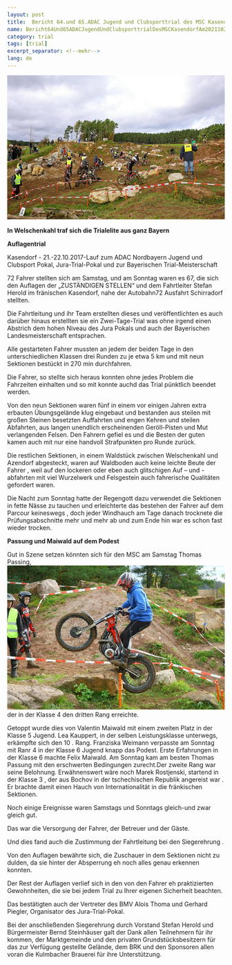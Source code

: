 ```yaml
---
layout: post
title:  Bericht 64.und 65.ADAC Jugend und Clubsporttrial des MSC Kasendorf am 20./21.10.2017
name: Bericht64Und65ADACJugendUndClubsporttrialDesMSCKasendorfAm2021102017
category: trial
tags: [trial]
excerpt_separator: <!--mehr-->
lang: de
---
```

![Klicken um Bild zu vergrößern](https://raw.githubusercontent.com/msc-kasendorf/docker/master/docs/download/2754444_cms2image-fixedwidth-900x0_1pYbi5_13Jh2X.jpg)

**In Welschenkahl traf sich die Trialelite aus ganz Bayern**

<!--mehr-->

**Auflagentrial**


Kasendorf - 21.-22.10.2017-Lauf zum ADAC Nordbayern Jugend und Clubsport Pokal, Jura-Trial-Pokal und zur Bayerischen Trial-Meisterschaft

72  Fahrer stellten sich am Samstag, und am Sonntag waren es 67, die sich den Auflagen der „ZUSTÄNDIGEN STELLEN“ und dem Fahrtleiter Stefan Herold im fränischen Kasendorf, nahe der Autobahn72 Ausfahrt Schirradorf stellten.

<!--mehr-->

Die
Fahrtleitung
und
ihr
Team
erstellten
dieses
und
veröffentlichten
es
auch
darüber
hinaus
erstellten
sie
ein
Zwei-Tage-Trial
was
ohne
irgend
einen
Abstrich
dem
hohen
Niveau
des
Jura
Pokals
und
auch der Bayerischen Landesmeisterschaft entsprachen.

Alle
gestarteten
Fahrer
mussten
an
jedem
der
beiden
Tage
in
den
unterschiedlichen
Klassen
drei
Runden
zu
je
etwa
5
km
und
mit
neun
Sektionen
bestückt
in
270
min
durchfahren.

Die
Fahrer,
so
stellte
sich
heraus
konnten
ohne
jedes
Problem
die
Fahrzeiten
einhalten
und
so
mit
konnte auchd das Trial pünktlich beendet werden.

Von
den
neun
Sektionen
waren
fünf
in
einem
vor
einigen
Jahren
extra
erbauten
Übungsgelände
klug
eingebaut
und
bestanden
aus
steilen
mit
großen
Steinen
besetzten
Auffahrten
und
engen
Kehren
und
steilen
Abfahrten,
aus
langen
unendlich
erscheinenden
Geröll-Pisten
und
Mut
verlangenden
Felsen.
Den
Fahrern
gefiel
es
und
die
Besten
der
guten
kamen
auch
mit
nur
eine
handvoll
Strafpunkten
pro
Runde
zurück.

Die
restlichen
Sektionen,
in
einem
Waldstück
zwischen
Welschenkahl
und
Azendorf
abgesteckt,
waren
auf
Waldboden
auch
keine
leichte
Beute
der
Fahrer
,
weil
auf
den
lockeren
oder
eben
auch
glitschigen
Auf
–
und
-abfahrten
mit
viel
Wurzelwerk
und
Felsgestein
auch
fahrerische
Qualitäten gefordert waren.

Die
Nacht
zum
Sonntag
hatte
der
Regengott
dazu
verwendet
die
Sektionen
in
fette
Nässe
zu
tauchen
und
erleichterte
das
bestehen
der
Fahrer
auf
dem
Parcour
keineswegs
,
doch
jeder
Windhauch
am
Tage
danach
trocknete
die
Prüfungsabschnitte
mehr
und
mehr
ab
und
zum
Ende
hin war es schon fast wieder trocken.

**Passung und Maiwald auf dem Podest**

Gut
in
Szene
setzen
könnten
sich
für
den
MSC
am
Samstag
Thomas
Passing,
![Klicken um Bild zu vergrößern](https://github.com/msc-kasendorf/docker/raw/master/docs/download/2754445_cms2image-fixedwidth-900x0_1pYbi9_4MkqiA.jpg)
der
in
der
Klasse
4
den
dritten
Rang
erreichte.

Getoppt
wurde
dies
von
Valentin
Maiwald
mit
einem
zweiten
Platz
in
der
Klasse
5
Jugend.
Lea
Kauppert,
in
der
selben
Leistungsklasse
unterwegs,
erkämpfte
sich
den
10
.
Rang.
Franziska Weimann verpasste am Sonntag mit Ranr 4 in der Klasse 6 Jugend knapp das Podest.
Erste
Erfahrungen
in
der
Klasse
6
machte
Felix
Maiwald.
Am
Sonntag
kam
am
besten
Thomas
Passung
mit
den
erschwerten
Bedingungen zurecht.Der zweite Rang war seine Belohnung.
Erwähnenswert
wäre
noch
Marek
Rostjenski,
startend
in
der
Klasse
3
,
der
aus
Bochov
in
der
tschechischen
Republik
angereist
war
.
Er
brachte
damit einen Hauch von Internationalität in die fränkischen Sektionen.

Noch
einige
Ereignisse
waren
Samstags
und
Sonntags
gleich-und
zwar
gleich
gut.

Das
war
die
Versorgung
der
Fahrer,
der
Betreuer
und
der
Gäste.

Und
dies
fand
auch
die
Zustimmung
der
Fahrtleitung
bei
den
Siegerehrung
.

Von
den
Auflagen
bewährte
sich,
die
Zuschauer
in
dem
Sektionen
nicht
zu
dulden,
da
sie
hinter
der
Absperrung
eh
noch
alles
genau
erkennen
konnten.

Der
Rest
der
Auflagen
verlief
sich
in
den
von
den
Fahrer
eh
praktizierten
Gewohnheiten,
die
sie
bei
jedem
Trial
zu
Ihrer
eigenen
Sicherheit
beachten.

Das
bestätigten
auch
der
Vertreter
des
BMV
Alois Thoma und Gerhard Piegler, Organisator des Jura-Trial-Pokal.

Bei der anschließenden Siegerehrung durch Vorstand Stefan Herold und Bürgermeister Bernd Steinhäuser galt der Dank allen Teilnehmern für ihr kommen, der Marktgemeinde und den privaten Grundstücksbesitzern für das zur Verfügung gestellte Gelände, dem BRK und den Sponsoren allen voran die Kulmbacher Brauerei für ihre Unterstützung.

